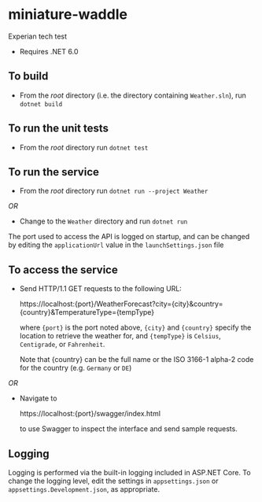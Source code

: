 
# miniature-waddle

Experian tech test

* Requires .NET 6.0

## To build

* From the _root_ directory (i.e. the directory containing `Weather.sln`), run `dotnet build`

## To run the unit tests

* From the _root_ directory run `dotnet test`

## To run the service

* From the _root_ directory run `dotnet run --project Weather`

*OR*

* Change to the `Weather` directory and run `dotnet run`

The port used to access the API is logged on startup, and can be changed by editing the `applicationUrl` value in the `launchSettings.json` file

## To access the service

* Send HTTP/1.1 GET requests to the following URL:

    https://localhost:{port}/WeatherForecast?city={city}&country={country}&TemperatureType={tempType}
    
   where `{port}` is the port noted above, `{city}` and `{country}` specify the location to retrieve the weather for, and `{tempType}` is `Celsius`, `Centigrade`, or `Fahrenheit`.
   
   Note that {country} can be the full name or the ISO 3166-1 alpha-2 code for the country (e.g. `Germany` or `DE`)
 
 *OR*
 
 * Navigate to
 
     https://localhost:{port}/swagger/index.html

   to use Swagger to inspect the interface and send sample requests.

## Logging

Logging is performed via the built-in logging included in ASP.NET Core. To change the logging level, edit the settings in `appsettings.json` or `appsettings.Development.json`, as appropriate.
